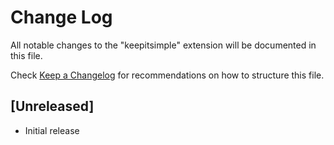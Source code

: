 # Change Log

All notable changes to the "keepitsimple" extension will be documented in this file.

Check [Keep a Changelog](http://keepachangelog.com/) for recommendations on how to structure this file.

## [Unreleased]

- Initial release
